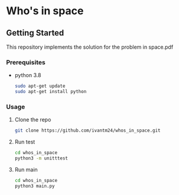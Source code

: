 # Who's in space

## Getting Started
This repository implements the solution for the problem in space.pdf

### Prerequisites

* python 3.8
  ```sh
  sudo apt-get update
  sudo apt-get install python
  ```

### Usage

1. Clone the repo
   ```sh
   git clone https://github.com/ivantm24/whos_in_space.git
   ```
2. Run test
    ```sh
    cd whos_in_space
    python3 -m unitttest
    ```
3. Run main
    ```sh
    cd whos_in_space
    python3 main.py
    ```
